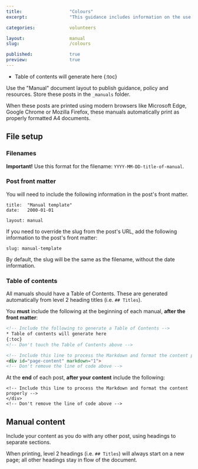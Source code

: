 ```yaml
---
title:  				"Colours"
excerpt:	  			"This guidance includes information on the use of colour on Civil Service LGBT+ Network products"

categories: 			volunteers

layout: 				manual
slug:					/colours

published:				true
preview:				true
---
```


<!-- Include the following to generate a Table of Contents -->
* Table of contents will generate here
{:toc}
<!-- Don't touch the Table of Contents above -->

<!-- Include this line to process the Markdown and format the content properly -->
<div id="page-content" markdown="1">
<!-- Don't remove the line of code above -->


Use the "Manual" document layout to publish guidance, policy and resources. Store these posts in the `_manuals` folder.

When these posts are printed using modern browsers like Microsoft Edge, Google Chrome or Mozilla Firefox, these manuals automatically print as properly formatted A4 documents.

## File setup 

### Filenames

**Important!** Use this format for the filename: `YYYY-MM-DD-title-of-manual`.

### Post front matter

You will need to include the following information in the post's front matter.

``` liquid
title:  "Manual template"
date:   2000-01-01

layout: manual
```

If you need to override the slug from the post's URL, add the following information to the post's front matter:

``` liquid
slug: manual-template
```

By default, the slug will be the same as the filename, without the date information.

### Table of contents

All manuals should have a Table of Contents. These are generated automatically from level 2 heading titles (i.e. `## Titles`).

You **must** include the following at the beginning of each manual, **after the front matter**:

``` html
<!-- Include the following to generate a Table of Contents -->
* Table of contents will generate here
{:toc}
<!-- Don't touch the Table of Contents above -->

<!-- Include this line to process the Markdown and format the content properly -->
<div id="page-content" markdown="1">
<!-- Don't remove the line of code above -->
```

At the **end** of each post, **after your content** include the following:

```
<!-- Include this line to process the Markdown and format the content properly -->
</div>
<!-- Don't remove the line of code above -->
```

## Manual content

Include your content as you do with any other post, using headings to separate sections. 

When printing, level 2 headings (i.e. `## Titles`) will always start on a new page; all other headings stay in flow of the document.

<!-- Include this line to process the Markdown and format the content properly -->
</div>
<!-- Don't remove the line of code above -->